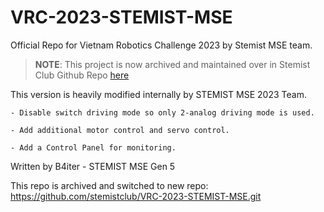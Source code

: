# VRC-2023-STEMIST-MSE
Official Repo for Vietnam Robotics Challenge 2023 by Stemist MSE team.

> **NOTE**: This project is now archived and maintained over in Stemist Club Github Repo [here](https://github.com/stemistclub/VRC-2023-STEMIST-MSE.git)

This version is heavily modified internally by STEMIST MSE 2023 Team.

    - Disable switch driving mode so only 2-analog driving mode is used.

    - Add additional motor control and servo control.

    - Add a Control Panel for monitoring.

Written by B4iter - STEMIST MSE Gen 5

This repo is archived and switched to new repo: https://github.com/stemistclub/VRC-2023-STEMIST-MSE.git
